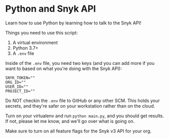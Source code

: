 # Python and Snyk API

Learn how to use Python by learning how to talk to the Snyk API!

Things you need to use this script:

1. A virtual environment
2. Python 3.7+
3. A `.env` file

Inside of the `.env` file, you need two keys (and you can add more if you want to based on what you're doing with the Snyk API):

```
SNYK_TOKEN=""
ORG_ID=""
USER_ID=""
PROJECT_ID=""
```

Do NOT checkin the `.env` file to GitHub or any other SCM. This holds your secrets, and they're safer on your workstation rather than on the cloud.

Turn on your virtualenv and run `python main.py`, and you should get results. If not, please let me know, and we'll go over what is going on.

Make sure to turn on all feature flags for the Snyk v3 API for your org.
